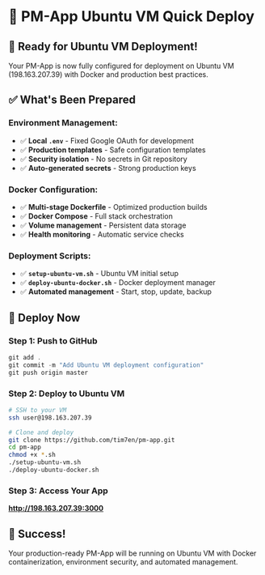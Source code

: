 # 🚀 PM-App Ubuntu VM Quick Deploy

## 🎯 **Ready for Ubuntu VM Deployment!**

Your PM-App is now fully configured for deployment on Ubuntu VM (198.163.207.39) with Docker and production best practices.

## ✅ **What's Been Prepared**

### **Environment Management:**
- ✅ **Local `.env`** - Fixed Google OAuth for development
- ✅ **Production templates** - Safe configuration templates
- ✅ **Security isolation** - No secrets in Git repository
- ✅ **Auto-generated secrets** - Strong production keys

### **Docker Configuration:**
- ✅ **Multi-stage Dockerfile** - Optimized production builds
- ✅ **Docker Compose** - Full stack orchestration
- ✅ **Volume management** - Persistent data storage
- ✅ **Health monitoring** - Automatic service checks

### **Deployment Scripts:**
- ✅ **`setup-ubuntu-vm.sh`** - Ubuntu VM initial setup
- ✅ **`deploy-ubuntu-docker.sh`** - Docker deployment manager
- ✅ **Automated management** - Start, stop, update, backup

## 🚀 **Deploy Now**

### **Step 1: Push to GitHub**
```powershell
git add .
git commit -m "Add Ubuntu VM deployment configuration"
git push origin master
```

### **Step 2: Deploy to Ubuntu VM**
```bash
# SSH to your VM
ssh user@198.163.207.39

# Clone and deploy
git clone https://github.com/tim7en/pm-app.git
cd pm-app
chmod +x *.sh
./setup-ubuntu-vm.sh
./deploy-ubuntu-docker.sh
```

### **Step 3: Access Your App**
**http://198.163.207.39:3000**

## 🎊 **Success!**
Your production-ready PM-App will be running on Ubuntu VM with Docker containerization, environment security, and automated management.
